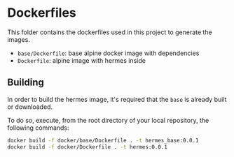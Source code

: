 # Dockerfiles

This folder contains the dockerfiles used in this project to generate the images.

* `base/Dockerfile`: base alpine docker image with dependencies
* `Dockerfile`: alpine image with hermes inside

## Building

In order to build the hermes image, it's required that the `base` is already built or downloaded.

To do so, execute, from the root directory of your local repository, the
following commands:

```bash
docker build -f docker/base/Dockerfile . -t hermes_base:0.0.1
docker build -f docker/Dockerfile . -t hermes:0.0.1
```
